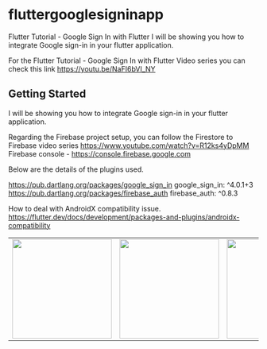 # fluttergooglesigninapp

Flutter Tutorial - Google Sign In with Flutter
I will be showing you how to integrate Google sign-in in your flutter application.

For the Flutter Tutorial - Google Sign In with Flutter Video series you can check this link https://youtu.be/NaFI6bVI_NY
## Getting Started

I will be showing you how to integrate Google sign-in in your flutter application.

Regarding the Firebase project setup, you can follow the Firestore to Firebase video series https://www.youtube.com/watch?v=R12ks4yDpMM
Firebase console - https://console.firebase.google.com

Below are the details of the plugins used.

https://pub.dartlang.org/packages/google_sign_in   google_sign_in: ^4.0.1+3
https://pub.dartlang.org/packages/firebase_auth    firebase_auth: ^0.8.3


How to deal with AndroidX compatibility issue.
https://flutter.dev/docs/development/packages-and-plugins/androidx-compatibility


<div style="text-align: center">
    <table>
        <tr>
            <td style="text-align: center">
                    <img src="https://user-images.githubusercontent.com/46075509/58397022-c7b8f780-8014-11e9-8a23-47d2e14a43e3.png" width="200"/>
            </td>            
            <td style="text-align: center">              
                    <img src="https://user-images.githubusercontent.com/46075509/58397023-c8ea2480-8014-11e9-8156-32ebe2e86d36.png" width="200"/>
            </td>
            <td style="text-align: center">
                    <img src="https://user-images.githubusercontent.com/46075509/58397024-ca1b5180-8014-11e9-8ace-5546e65372a9.png" width="200" />
            </td>
        </tr>
  </table>
  </div>
